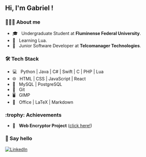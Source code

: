 <h2> Hi, I'm Gabriel ! </h2>

<h3> 👨🏻‍💻 About me </h3>

- 🎓 &nbsp; Undergraduate Student at **Fluminense Federal University**.
- 🌱 &nbsp; Learning Lua.
- :office: &nbsp; Junior Software Developer at **Telcomanager Technologies**. 
<h3> 🛠 Tech Stack </h3>

- 💻 &nbsp; Python | Java | C# | Swift | C | PHP | Lua
- 🌐 &nbsp; HTML | CSS | JavaScript | React
- :file_folder: &nbsp; MySQL | PostgreSQL
- 🔧 &nbsp; Git
- 🖥 &nbsp; GIMP
- :memo: &nbsp; Office | LaTeX | Markdown
<h3>:trophy: Achievements</h3>

- :space_invader: &nbsp; **Web Encryptor Project** ([click here!](https://gabrielidsm.github.io/Web-Encryptor))

<h3> 👋 Say hello </h3>

<p align="left">
<a href="https://www.linkedin.com/in/gabriel-inacio-uff/"><img alt="LinkedIn" src="https://img.shields.io/badge/LinkedIn-Gabriel%20Inácio-blue?style=flat-square&logo=linkedin"></a>
